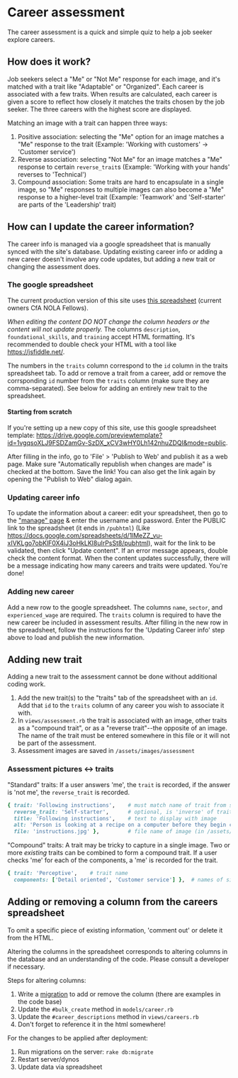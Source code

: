 # Career assessment
The career assessment is a quick and simple quiz to help a job seeker explore careers.

## How does it work?
Job seekers select a "Me" or "Not Me" response for each image, and it's matched with a trait like "Adaptable" or "Organized". Each career is associated with a few traits. When results are calculated, each career is given a score to reflect how closely it matches the traits chosen by the job seeker. The three careers with the highest score are displayed.

Matching an image with a trait can happen three ways:

1. Positive association: selecting the "Me" option for an image matches a "Me" response to the trait (Example: 'Working with customers' -> 'Customer service')
2. Reverse association: selecting "Not Me" for an image matches a "Me" response to certain `reverse_trait`s (Example: 'Working with your hands' reverses to 'Technical')
3. Compound association: Some traits are hard to encapsulate in a single image, so "Me" responses to multiple images can also become a "Me" response to a higher-level trait (Example: 'Teamwork' and 'Self-starter' are parts of the 'Leadership' trait)

## How can I update the career information?
The career info is managed via a google spreadsheet that is manually synced with the site's database. Updating existing career info or adding a new career doesn't involve any code updates, but adding a new trait or changing the assessment does.

### The google spreadsheet
The current production version of this site uses [this spreadsheet](https://docs.google.com/spreadsheets/d/1lMeZZ_vu-xIVKLgo7obKlF0X4iJ3oHkLKl8uIrPsSt8) (current owners CfA NOLA Fellows).

*When editing the content DO NOT change the column headers or the content will not update properly.* The columns `description`, `	foundational_skills`, and `training` accept HTML formatting. It's recommended to double check your HTML with a tool like https://jsfiddle.net/.

The numbers in the `traits` column correspond to the `id` column in the traits spreadsheet tab. To add or remove a trait from a career, add or remove the corrsponding `id` number from the `traits` column (make sure they are comma-separated). See below for adding an entirely new trait to the spreadsheet.

#### Starting from scratch
If you're setting up a new copy of this site, use this google spreadsheet template: https://drive.google.com/previewtemplate?id=1vgqsoXLJ9FSDZamGv-SzDX_xCV3wHY0Lh142nhuZDQI&mode=public. 

After filling in the info, go to 'File' > 'Publish to Web' and publish it as a web page. Make sure "Automatically republish when changes are made" is checked at the bottom. Save the link! You can also get the link again by opening the "Publish to Web" dialog again.

### Updating career info
To update the information about a career: edit your spreadsheet, then go to the ["manage" page](http://workforwardnola.com/manage) & enter the username and password. Enter the PUBLIC link to the spreadsheet (it ends in `/pubhtml`) (Like https://docs.google.com/spreadsheets/d/1lMeZZ_vu-xIVKLgo7obKlF0X4iJ3oHkLKl8uIrPsSt8/pubhtml), wait for the link to be validated, then click "Update content". If an error message appears, double check the content format. When the content updates successfully, there will be a message indicating how many careers and traits were updated. You're done!

### Adding new career
Add a new row to the google spreadsheet. The columns `name`, `sector`, and `experienced_wage` are required. The `traits` column is required to have the new career be included in assessment results. After filling in the new row in the spreadsheet, follow the instructions for the 'Updating Career info' step above to load and publish the new information.

## Adding new trait
Adding a new trait to the assessment cannot be done without additional coding work.

1. Add the new trait(s) to the "traits" tab of the spreadsheet with an `id`. Add that `id` to the `traits` column of any career you wish to associate it with.
2. In `views/assessment.rb` the trait is associated with an image, other traits as a "compound trait", or as a "reverse trait"--the opposite of an image. The name of the trait must be entered somewhere in this file or it will not be part of the assessment.
3. Assessment images are saved in `/assets/images/assessment`

### Assessment pictures <-> traits
"Standard" traits:
If a user answers 'me', the `trait` is recorded, if the answer is 'not me', the `reverse_trait` is recorded.
```ruby
{ trait: 'Following instructions',    # must match name of trait from spreadsheet/database
  reverse_trait: 'Self-starter',      # optional, is 'inverse' of trait above
  title: 'Following instructions',    # text to display with image
  alt: 'Person is looking at a recipe on a computer before they begin chopping vegetables',   # text describing image, for accessibility
  file: 'instructions.jpg' },         # file name of image (in /assets/images/assessment)
```
"Compound" traits:
A trait may be tricky to capture in a single image. Two or more _existing_ traits can be combined to form a compound trait. If a user checks 'me' for each of the components, a 'me' is recorded for the trait.
```ruby
{ trait: 'Perceptive',    # trait name
  components: ['Detail oriented', 'Customer service'] },  # names of simpler traits
```

## Adding or removing a column from the careers spreadsheet
To omit a specific piece of existing information, 'comment out' or delete it from the HTML.

Altering the columns in the spreadsheet corresponds to altering columns in the database and an understanding of the code. Please consult a developer if necessary.

Steps for altering columns:
1. Write a [migration](http://sequel.jeremyevans.net/rdoc/files/doc/migration_rdoc.html) to add or remove the column (there are examples in the code base)
2. Update the `#bulk_create` method in `models/career.rb`
3. Update the `#career_descriptions` method in `views/careers.rb`
4. Don't forget to reference it in the html somewhere!

For the changes to be applied after deployment:
1. Run migrations on the server: `rake db:migrate`
2. Restart server/dynos
3. Update data via spreadsheet
